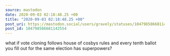```yaml
---
source: mastodon
date: 2020-09-03 02:18:48.25 +00
title: "2020-09-03 02:18:48.25 +00"
post_uri: https://mastodon.social/users/gravely/statuses/104798586681142554
post_id: 104798586681142554
---
```

what if vote cloning follows house of cosbys rules and every tenth ballot you fill out for the same election has superpowers?


